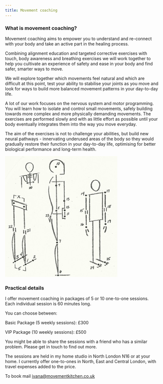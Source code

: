 ```yaml
---
title: Movement coaching
---
```


### What is movement coaching?

Movement coaching aims to empower you to understand and re-connect with your
body and take an active part in the healing process.

Combining alignment education and targeted corrective exercises with touch, body
awareness and breathing exercises we will work together to help you cultivate an
experience of safety and ease in your body and find safer, smarter ways to move.

We will explore together which movements feel natural and which are difficult at
this point, test your ability to stabilise your joints as you move and look for
ways to build more balanced movement patterns in your day-to-day life.

A lot of our work focuses on the nervous system and motor programming. You will
learn how to isolate and control small movements, safely building towards more
complex and more physically demanding movements. The exercises are performed
slowly and with as little effort as possible until your body eventually
integrates them into the way you move everyday.

The aim of the exercises is not to challenge your abilities, but build new
neural pathways - innervating underused areas of the body so they would
gradually restore their function in your day-to-day life, optimising for better
biological performance and long-term health.

![Alignment points](alignment_points.jpg)

### Practical details

I offer movement coaching in packages of 5 or 10 one-to-one sessions. Each
individual session is 60 minutes long.

You can choose between:

Basic Package (5 weekly sessions): £300

VIP Package (10 weekly sessions): £500

You might be able to share the sessions with a friend who has a similar problem.
Please get in touch to find out more.

The sessions are held in my home studio in North London N16 or at your home. I
currently offer one-to-ones in North, East and Central London, with travel
expenses added to the price.

To book mail [ivana@movementkitchen.co.uk](ivana@movementkitchen.co.uk)

[1]: https://nutritiousmovement.com/
